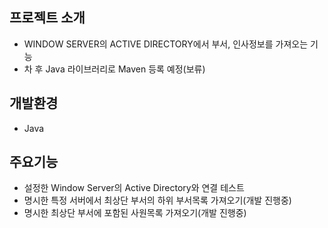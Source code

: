 ## 프로젝트 소개
- WINDOW SERVER의 ACTIVE DIRECTORY에서 부서, 인사정보를 가져오는 기능
- 차 후 Java 라이브러리로 Maven 등록 예정(보류)

## 개발환경
- Java

## 주요기능
- 설정한 Window Server의 Active Directory와 연결 테스트
- 명시한 특정 서버에서 최상단 부서의 하위 부서목록 가져오기(개발 진행중)
- 명시한 최상단 부서에 포함된 사원목록 가져오기(개발 진행중)



